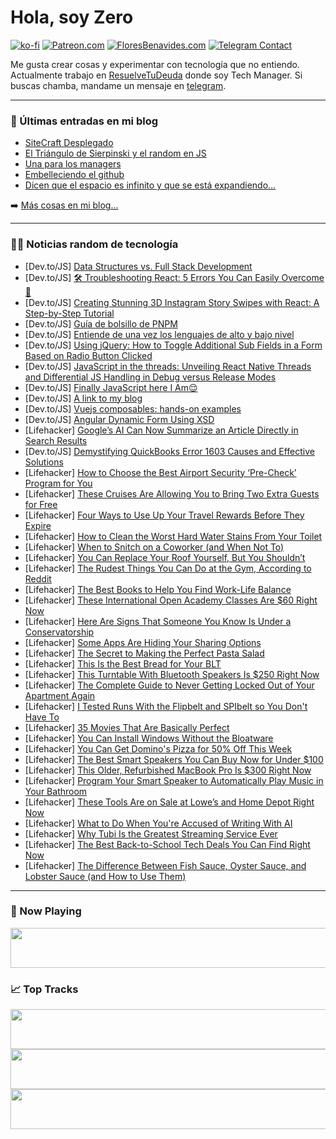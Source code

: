 # Hola, soy Zero

[![ko-fi](https://ko-fi.com/img/githubbutton_sm.svg)](https://ko-fi.com/J3J4N0LUK)
[![Patreon.com](https://img.shields.io/endpoint.svg?url=https%3A%2F%2Fshieldsio-patreon.vercel.app%2Fapi%3Fusername%3Dzerodragon%26type%3Dpatrons&style=for-the-badge)](https://patreon.com/zerodragon)
[![FloresBenavides.com](https://img.shields.io/website?down_message=oops&label=MiBlog&style=for-the-badge&up_message=online&url=https%3A%2F%2Ffloresbenavides.com)](https://floresbenavides.com)
[![Telegram Contact](https://img.shields.io/badge/escr%C3%ADbeme-ZeroDragon-%2326A5E4?style=for-the-badge&logo=telegram)](https://t.me/zerodragon)

Me gusta crear cosas y experimentar con tecnología que no entiendo.
Actualmente trabajo en [ResuelveTuDeuda](http://github.com/resuelve) donde soy Tech Manager.
Si buscas chamba, mandame un mensaje en [telegram](https://t.me/zerodragon).

---

### 📕 Últimas entradas en mi blog
<!-- BLOG-POST-LIST:START -->
- [SiteCraft Desplegado](https://floresbenavides.com/sitecraft-desplegado/)
- [El Triángulo de Sierpinski y el random en JS](https://floresbenavides.com/el-triangulo-de-sierpinski-y-el-random-en-js/)
- [Una para los managers](https://floresbenavides.com/una-para-los-managers/)
- [Embelleciendo el github](https://floresbenavides.com/embelleciendo-el-github/)
- [Dicen que el espacio es infinito y que se está expandiendo…](https://floresbenavides.com/dicen-que-el-espacio-es-infinito-y-que-se-esta-expandiendo/)
<!-- BLOG-POST-LIST:END -->

➡️ [Más cosas en mi blog...](https://floresbenavides.com)

---

### 👨‍💻 Noticias random de tecnología
<!-- TECH-POSTS:START -->
- [Dev.to/JS] [Data Structures vs. Full Stack Development](https://dev.to/shivabollam07/data-structures-vs-full-stack-development-29m3)
- [Dev.to/JS] [🛠️ Troubleshooting React: 5 Errors You Can Easily Overcome 🚀](https://dev.to/anii1429/troubleshooting-react-5-errors-you-can-easily-overcome-118e)
- [Dev.to/JS] [Creating Stunning 3D Instagram Story Swipes with React: A Step-by-Step Tutorial](https://dev.to/brainiacneit/creating-stunning-3d-instagram-story-swipes-with-react-a-step-by-step-tutorial-5938)
- [Dev.to/JS] [Guía de bolsillo de PNPM](https://dev.to/wiar8/guia-de-bolsillo-de-pnpm-525i)
- [Dev.to/JS] [Entiende de una vez los lenguajes de alto y bajo nivel](https://dev.to/wiar8/entiende-de-una-vez-los-lenguajes-de-alto-y-bajo-nivel-228)
- [Dev.to/JS] [Using jQuery: How to Toggle Additional Sub Fields in a Form Based on Radio Button Clicked](https://dev.to/devcodef1/using-jquery-how-to-toggle-additional-sub-fields-in-a-form-based-on-radio-button-clicked-5g6c)
- [Dev.to/JS] [JavaScript in the threads: Unveiling React Native Threads and Differential JS Handling in Debug versus Release Modes](https://dev.to/stanleyugwu/javascript-in-the-threads-unveiling-react-native-threads-and-differential-js-handling-in-debug-versus-release-modes-1p1g)
- [Dev.to/JS] [Finally JavaScript here I Am😌](https://dev.to/mheyrie/finally-javascript-here-i-am-22b4)
- [Dev.to/JS] [A link to my blog](https://dev.to/merri/a-link-to-my-blog-2494)
- [Dev.to/JS] [Vuejs composables: hands-on examples](https://dev.to/hssanbzlm/vuejs-composables-hands-on-examples-3lpk)
- [Dev.to/JS] [Angular Dynamic Form Using XSD](https://dev.to/pixelbyaj/angular-dynamic-form-using-xsd-9lb)
- [Lifehacker] [Google’s AI Can Now Summarize an Article Directly in Search Results](https://lifehacker.com/google-s-ai-can-now-summarize-an-article-directly-in-se-1850740737)
- [Dev.to/JS] [Demystifying QuickBooks Error 1603 Causes and Effective Solutions](https://dev.to/qbdataservice/demystifying-quickbooks-error-1603-causes-and-effective-solutions-525i)
- [Lifehacker] [How to Choose the Best Airport Security ‘Pre-Check’ Program for You](https://lifehacker.com/how-to-choose-the-best-airport-security-pre-check-pro-1849433015)
- [Lifehacker] [These Cruises Are Allowing You to Bring Two Extra Guests for Free](https://lifehacker.com/these-cruises-are-allowing-you-to-bring-two-extra-guest-1850740270)
- [Lifehacker] [Four Ways to Use Up Your Travel Rewards Before They Expire](https://lifehacker.com/best-ways-to-use-expiring-travel-rewards-1850739086)
- [Lifehacker] [How to Clean the Worst Hard Water Stains From Your Toilet](https://lifehacker.com/how-to-clean-the-worst-hard-water-stains-from-your-toil-1849184056)
- [Lifehacker] [When to Snitch on a Coworker &lpar;and When Not To&rpar;](https://lifehacker.com/when-to-snitch-on-a-coworker-and-when-not-to-1850739817)
- [Lifehacker] [You Can Replace Your Roof Yourself, But You Shouldn’t](https://lifehacker.com/you-can-replace-your-roof-yourself-but-you-shouldn-t-1850739430)
- [Lifehacker] [The Rudest Things You Can Do at the Gym, According to Reddit](https://lifehacker.com/13-of-the-worst-breaches-of-gym-etiquette-according-to-1849631579)
- [Lifehacker] [The Best Books to Help You Find Work-Life Balance](https://lifehacker.com/the-best-books-to-help-you-find-work-life-balance-1850739067)
- [Lifehacker] [These International Open Academy Classes Are $60 Right Now](https://lifehacker.com/these-international-open-academy-classes-are-60-right-1850729932)
- [Lifehacker] [Here Are Signs That Someone You Know Is Under a Conservatorship](https://lifehacker.com/here-are-signs-that-someone-you-know-is-under-a-conserv-1850739532)
- [Lifehacker] [Some Apps Are Hiding Your Sharing Options](https://lifehacker.com/some-apps-are-hiding-your-sharing-options-1850739204)
- [Lifehacker] [The Secret to Making the Perfect Pasta Salad](https://lifehacker.com/imperfect-pasta-is-the-secret-to-perfect-pasta-salad-1834981171)
- [Lifehacker] [This Is the Best Bread for Your BLT](https://lifehacker.com/this-is-the-best-bread-for-your-blt-1850739394)
- [Lifehacker] [This Turntable With Bluetooth Speakers Is $250 Right Now](https://lifehacker.com/this-turntable-with-bluetooth-speakers-is-250-right-no-1850730056)
- [Lifehacker] [The Complete Guide to Never Getting Locked Out of Your Apartment Again](https://lifehacker.com/how-to-never-get-locked-out-of-your-apartment-again-1849146996)
- [Lifehacker] [I Tested Runs With the Flipbelt and SPIbelt so You Don&#39;t Have To](https://lifehacker.com/i-tested-runs-with-the-flipbelt-and-spibelt-so-you-dont-1850737029)
- [Lifehacker] [35 Movies That Are Basically Perfect](https://lifehacker.com/30-movies-that-are-basically-perfect-1848244337)
- [Lifehacker] [You Can Install Windows Without the Bloatware](https://lifehacker.com/you-can-install-windows-without-the-bloatware-1850738765)
- [Lifehacker] [You Can Get Domino&#39;s Pizza for 50% Off This Week](https://lifehacker.com/you-can-get-dominos-pizza-for-50-off-this-week-1850738837)
- [Lifehacker] [The Best Smart Speakers You Can Buy Now for Under $100](https://lifehacker.com/5-smart-speakers-you-can-buy-now-for-under-100-1849912921)
- [Lifehacker] [This Older, Refurbished MacBook Pro Is $300 Right Now](https://lifehacker.com/this-older-refurbished-macbook-pro-is-300-right-now-1850730080)
- [Lifehacker] [Program Your Smart Speaker to Automatically Play Music in Your Bathroom](https://lifehacker.com/program-your-smart-speaker-to-automatically-play-music-1850738085)
- [Lifehacker] [These Tools Are on Sale at Lowe’s and Home Depot Right Now](https://lifehacker.com/these-tools-are-on-sale-at-lowe-s-and-home-depot-right-1850738105)
- [Lifehacker] [What to Do When You&#39;re Accused of Writing With AI](https://lifehacker.com/what-to-do-when-youre-accused-of-writing-with-ai-1850738025)
- [Lifehacker] [Why Tubi Is the Greatest Streaming Service Ever](https://lifehacker.com/what-is-tubi-and-how-to-watch-it-free-1850736811)
- [Lifehacker] [The Best Back-to-School Tech Deals You Can Find Right Now](https://lifehacker.com/the-best-back-to-school-tech-deals-you-can-find-right-n-1850736643)
- [Lifehacker] [The Difference Between Fish Sauce, Oyster Sauce, and Lobster Sauce &lpar;and How to Use Them&rpar;](https://lifehacker.com/the-difference-between-fish-sauce-oyster-sauce-and-lo-1850736536)<!-- TECH-POSTS:END -->

---

### 🎵 Now Playing
<a href="https://spotify-now-playing-dun.vercel.app/now-playing?open"><img src="https://spotify-now-playing-dun.vercel.app/now-playing" width="540" height="64"></a>

### 📈 Top Tracks
<a href="https://spotify-now-playing-dun.vercel.app/top-tracks?i=1&open"><img src="https://spotify-now-playing-dun.vercel.app/top-tracks?i=1" width="540" height="64"></a>
<a href="https://spotify-now-playing-dun.vercel.app/top-tracks?i=2&open"><img src="https://spotify-now-playing-dun.vercel.app/top-tracks?i=2" width="540" height="64"></a>
<a href="https://spotify-now-playing-dun.vercel.app/top-tracks?i=3&open"><img src="https://spotify-now-playing-dun.vercel.app/top-tracks?i=3" width="540" height="64"></a>
